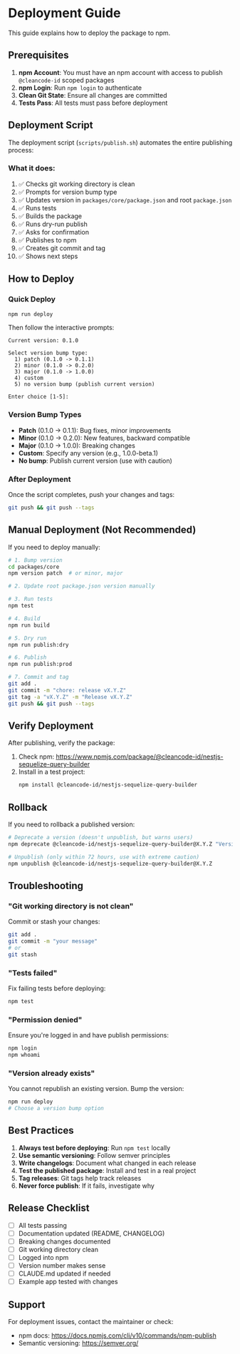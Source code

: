 # Deployment Guide

This guide explains how to deploy the package to npm.

## Prerequisites

1. **npm Account**: You must have an npm account with access to publish `@cleancode-id` scoped packages
2. **npm Login**: Run `npm login` to authenticate
3. **Clean Git State**: Ensure all changes are committed
4. **Tests Pass**: All tests must pass before deployment

## Deployment Script

The deployment script (`scripts/publish.sh`) automates the entire publishing process:

### What it does:

1. ✅ Checks git working directory is clean
2. ✅ Prompts for version bump type
3. ✅ Updates version in `packages/core/package.json` and root `package.json`
4. ✅ Runs tests
5. ✅ Builds the package
6. ✅ Runs dry-run publish
7. ✅ Asks for confirmation
8. ✅ Publishes to npm
9. ✅ Creates git commit and tag
10. ✅ Shows next steps

## How to Deploy

### Quick Deploy

```bash
npm run deploy
```

Then follow the interactive prompts:

```
Current version: 0.1.0

Select version bump type:
  1) patch (0.1.0 -> 0.1.1)
  2) minor (0.1.0 -> 0.2.0)
  3) major (0.1.0 -> 1.0.0)
  4) custom
  5) no version bump (publish current version)

Enter choice [1-5]:
```

### Version Bump Types

- **Patch** (0.1.0 → 0.1.1): Bug fixes, minor improvements
- **Minor** (0.1.0 → 0.2.0): New features, backward compatible
- **Major** (0.1.0 → 1.0.0): Breaking changes
- **Custom**: Specify any version (e.g., 1.0.0-beta.1)
- **No bump**: Publish current version (use with caution)

### After Deployment

Once the script completes, push your changes and tags:

```bash
git push && git push --tags
```

## Manual Deployment (Not Recommended)

If you need to deploy manually:

```bash
# 1. Bump version
cd packages/core
npm version patch  # or minor, major

# 2. Update root package.json version manually

# 3. Run tests
npm test

# 4. Build
npm run build

# 5. Dry run
npm run publish:dry

# 6. Publish
npm run publish:prod

# 7. Commit and tag
git add .
git commit -m "chore: release vX.Y.Z"
git tag -a "vX.Y.Z" -m "Release vX.Y.Z"
git push && git push --tags
```

## Verify Deployment

After publishing, verify the package:

1. Check npm: https://www.npmjs.com/package/@cleancode-id/nestjs-sequelize-query-builder
2. Install in a test project:
   ```bash
   npm install @cleancode-id/nestjs-sequelize-query-builder
   ```

## Rollback

If you need to rollback a published version:

```bash
# Deprecate a version (doesn't unpublish, but warns users)
npm deprecate @cleancode-id/nestjs-sequelize-query-builder@X.Y.Z "Version deprecated due to [reason]"

# Unpublish (only within 72 hours, use with extreme caution)
npm unpublish @cleancode-id/nestjs-sequelize-query-builder@X.Y.Z
```

## Troubleshooting

### "Git working directory is not clean"

Commit or stash your changes:

```bash
git add .
git commit -m "your message"
# or
git stash
```

### "Tests failed"

Fix failing tests before deploying:

```bash
npm test
```

### "Permission denied"

Ensure you're logged in and have publish permissions:

```bash
npm login
npm whoami
```

### "Version already exists"

You cannot republish an existing version. Bump the version:

```bash
npm run deploy
# Choose a version bump option
```

## Best Practices

1. **Always test before deploying**: Run `npm test` locally
2. **Use semantic versioning**: Follow semver principles
3. **Write changelogs**: Document what changed in each release
4. **Test the published package**: Install and test in a real project
5. **Tag releases**: Git tags help track releases
6. **Never force publish**: If it fails, investigate why

## Release Checklist

- [ ] All tests passing
- [ ] Documentation updated (README, CHANGELOG)
- [ ] Breaking changes documented
- [ ] Git working directory clean
- [ ] Logged into npm
- [ ] Version number makes sense
- [ ] CLAUDE.md updated if needed
- [ ] Example app tested with changes

## Support

For deployment issues, contact the maintainer or check:
- npm docs: https://docs.npmjs.com/cli/v10/commands/npm-publish
- Semantic versioning: https://semver.org/

